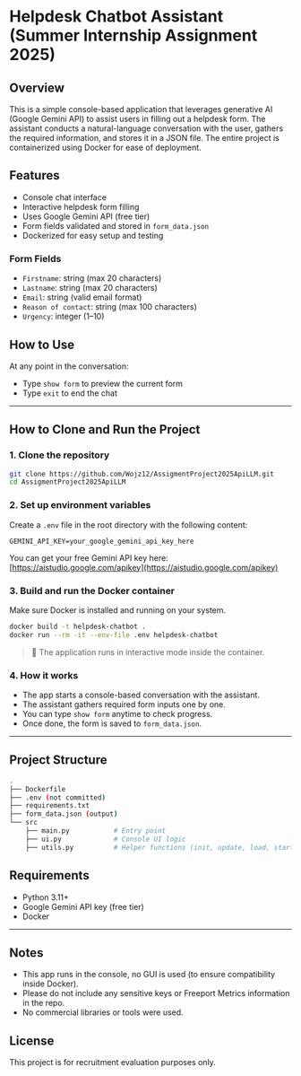 # Helpdesk Chatbot Assistant (Summer Internship Assignment 2025)

## Overview

This is a simple console-based application that leverages generative AI (Google Gemini API) to assist users in filling out a helpdesk form. The assistant conducts a natural-language conversation with the user, gathers the required information, and stores it in a JSON file. The entire project is containerized using Docker for ease of deployment.

## Features

* Console chat interface
* Interactive helpdesk form filling
* Uses Google Gemini API (free tier)
* Form fields validated and stored in `form_data.json`
* Dockerized for easy setup and testing

### Form Fields

* `Firstname`: string (max 20 characters)
* `Lastname`: string (max 20 characters)
* `Email`: string (valid email format)
* `Reason of contact`: string (max 100 characters)
* `Urgency`: integer (1–10)

## How to Use

At any point in the conversation:

* Type `show form` to preview the current form
* Type `exit` to end the chat

---

## How to Clone and Run the Project

### 1. Clone the repository

```bash
git clone https://github.com/Wojz12/AssigmentProject2025ApiLLM.git
cd AssigmentProject2025ApiLLM
```

### 2. Set up environment variables

Create a `.env` file in the root directory with the following content:

```
GEMINI_API_KEY=your_google_gemini_api_key_here
```

You can get your free Gemini API key here: [https://aistudio.google.com/apikey](https://aistudio.google.com/apikey)

### 3. Build and run the Docker container

Make sure Docker is installed and running on your system.

```bash
docker build -t helpdesk-chatbot .
docker run --rm -it --env-file .env helpdesk-chatbot
```

> 🐳 The application runs in interactive mode inside the container.

### 4. How it works

* The app starts a console-based conversation with the assistant.
* The assistant gathers required form inputs one by one.
* You can type `show form` anytime to check progress.
* Once done, the form is saved to `form_data.json`.

---

## Project Structure

```bash
.
├── Dockerfile
├── .env (not committed)
├── requirements.txt
├── form_data.json (output)
└── src
    ├── main.py           # Entry point
    ├── ui.py             # Console UI logic
    ├── utils.py          # Helper functions (init, update, load, start_chat)
```

## Requirements

* Python 3.11+
* Google Gemini API key (free tier)
* Docker

---

## Notes

* This app runs in the console, no GUI is used (to ensure compatibility inside Docker).
* Please do not include any sensitive keys or Freeport Metrics information in the repo.
* No commercial libraries or tools were used.

## License

This project is for recruitment evaluation purposes only.
